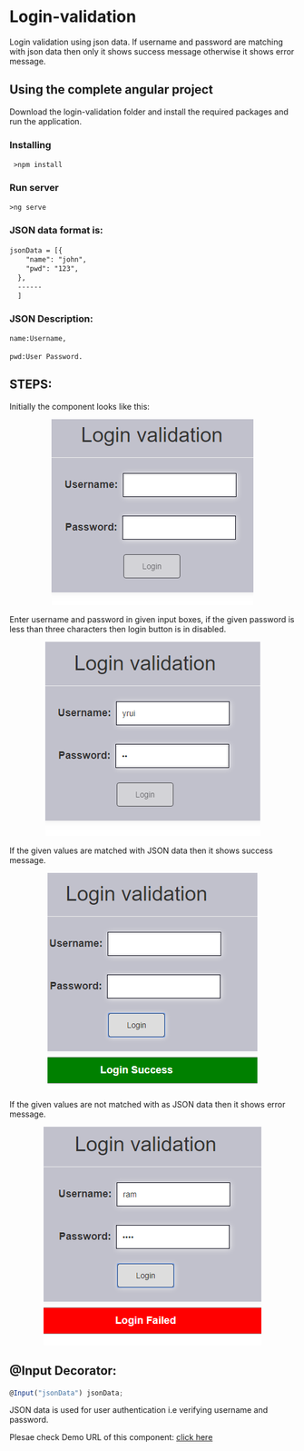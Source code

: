 

# Login-validation

Login validation using json data. If username and password are matching with json data then only it shows success message otherwise it shows error message.  

## Using the complete angular project
Download the login-validation folder and install the required packages and run the application.

### Installing

```
 >npm install
```
### Run server

```
>ng serve
```

### JSON data format is:

```
jsonData = [{
    "name": "john",
    "pwd": "123",
  },
  ------
  ]
```

### JSON Description:

```
name:Username,

pwd:User Password.
```

## STEPS:

Initially the component looks like this:  

<p align="center"><img src="login-validation/image/blank login.png"></p>

Enter username and password in given input boxes, if the given password is less than three characters then login button is in disabled.
 
<p align="center"><img src="login-validation/image/invalid login.png"></p>

 If the given values are matched with JSON data then it shows success message.

<p align="center"><img src="login-validation/image/success.png"></p>

 If the given values are not matched with as JSON data then it shows error message.
 
<p align="center"><img src="login-validation/image/fail.png"></p>


## @Input Decorator:

 ```typescript
 @Input("jsonData") jsonData;
 ```
 
 JSON data is used for user authentication i.e verifying username and password.

Plesae check Demo URL of this component: [click here](https://angular-5fvv5g-1tnvqt.stackblitz.io)
